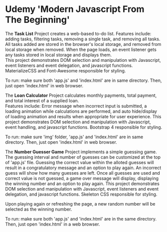 # Udemy 'Modern Javascript From The Beginning'

The **Task List** Project creates a web-based to-do list. 
Features include: adding tasks, filtering tasks, removing a single task, and removing all tasks.
All tasks added are stored in the browser's local storage, and removed from local storage when removed. When the page loads, an event listener gets any tasks stored in local storage and displays them.   
This project demonstrates DOM selection and manipulation with Javascript, event listeners and event delegation, and javascript functions. MaterializeCSS and Font-Awesome responsible for styling. 

To run: make sure both 'app.js' and 'index.html' are in same directory.  Then, just open 'index.html' in web browser. 



The **Loan Calculator** Project calculates monthly payments, total payment, and total interest of a supplied loan.  
Features include: Error message when incorrect input is submitted, a loading animation while calculations are performed, and auto hide/display of loading animation and results when appropriate for user experience. 
This project demonstrates DOM selection and manipulation with Javascript, event handling, and javascript functions.  Bootstrap 4 responsible for styling. 

To run: make sure 'img' folder, 'app.js' and 'index.html' are in same directory.  Then, just open 'index.html' in web browser. 


The **Number Guesser Game** Project implements a simple guessing game.  The guessing interval and number of guesses can be customized at the top of 'app.js' file.  Guessing the correct value within the alloted guesses will result in a congratulatory message and an option to play again.  An incorrect guess will show how many guesses are left.  Once all guesses are used and correct value is not guessed, a game over message will display, displaying the winning number and an option to play again. This project demonstrates DOM selection and manipulation with Javascript, event listeners and event delegation, and javascript functions.  Skeleton CSS responsible for styling.

Upon playing again or refreshing the page, a new random number will be selected as the winning number. 

To run: make sure both 'app.js' and 'index.html' are in the same directory.  Then, just open 'index.html' in a web browser. 
